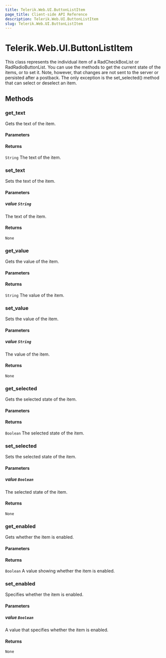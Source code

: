 ```yaml
---
title: Telerik.Web.UI.ButtonListItem
page_title: Client-side API Reference
description: Telerik.Web.UI.ButtonListItem
slug: Telerik.Web.UI.ButtonListItem
---
```


# Telerik.Web.UI.ButtonListItem  

This class represents the individual item of a RadCheckBoxList or RadRadioButtonList. You can use the methods to get the current state of the items, or to set it. Note, however, that changes are not sent to the server or persisted after a postback. The only exception is the set_selected() method that can select or deselect an item.

## Methods

### get_text

Gets the text of the item.

#### Parameters

#### Returns

`String` The text of the item.

### set_text

Sets the text of the item.

#### Parameters

##### value `String`

The text of the item.

#### Returns

`None` 

### get_value

Gets the value of the item.

#### Parameters

#### Returns

`String` The value of the item.

### set_value

Sets the value of the item.

#### Parameters

##### value `String`

The value of the item.

#### Returns

`None` 

### get_selected

Gets the selected state of the item.

#### Parameters

#### Returns

`Boolean` The selected state of the item.

### set_selected

Sets the selected state of the item.

#### Parameters

##### value `Boolean`

The selected state of the item.

#### Returns

`None` 

### get_enabled

Gets whether the item is enabled.

#### Parameters

#### Returns

`Boolean` A value showing whether the item is enabled.

### set_enabled

Specifies whether the item is enabled.

#### Parameters

##### value `Boolean`

A value that specifies whether the item is enabled.

#### Returns

`None` 


